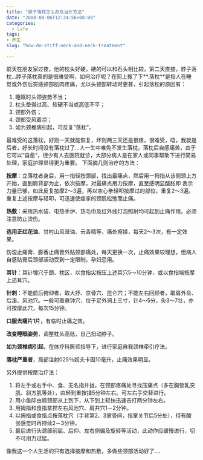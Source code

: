 ```yaml
---
title: "脖子落枕怎么办及治疗方法"
date: "2008-04-06T12:34:56+08:00"
categories:
  - Life
tags:
- 养生
slug: "how-do-stiff-neck-and-neck-treatment"

---
```


前天在朋友家过夜，他的枕头好硬，硬的可以和石头相比较，第二天直接，脖子落枕...脖子落枕真的是很难受啊，如何治疗呢？在网上搜了下**.落枕**是指人在睡觉或外伤后突感颈部肌肉疼痛，尤以头颈部转动时更甚，引起落枕的原因有：

1. 睡眠时头颈姿势不当；
1. 枕头垫得过高、软硬不当或高低不平；
1. 颈部外伤；
1. 颈部受风着凉；
1. 如为颈椎病引起，可反复“落枕”。

最难受的这落枕，好则一天就能恢复，坏则两三天还是很疼，很难受，唔，我就是后者，好长时间没有落枕过了...人一生中难免不发生落枕，落枕后自感痛苦，由于它可以“自愈”，很少有人去医院就诊，大部分病人是在家人或同事帮助下进行简易处理，家庭护理显得更为重要。
下面摘几则治疗的方法：

**按摩**：立落枕者身后，用一指轻按颈部，找出最痛点，然后用一拇指从该侧颈上方开始，直到肩背部为止，依次按摩，对最痛点用力按摩，直至感明显酸胀即
表示力量已够，如此反复按摩2～3遍，再以空心拳轻叩按摩过的部位，重复2～3遍。重复上述按摩与轻叩，可迅速使痉挛的颈肌松弛而止痛。

**热敷**：采用热水袋、电热手炉、热毛巾及红外线灯泡照射均可起到止痛作用。必须注意防止烫伤。

**选用正红花油**、甘村山风湿油、云香精等，痛处擦揉，每天2～3次，有一定效果。

伤湿止痛膏、膨香止痛音外贴颈部痛处，每天更换一次，止痛效果较理想，但病人自感贴膏后颈部活动受到一定限制，孕妇忌用。

**耳针**：耳针埋穴于颈、枕区，以食指尖按压上述耳穴5～10分钟，或以食指端按摩上述耳穴。

**针刺**：不能前后俯仰者，取大抒、京骨穴、昆仑穴；不能左右回顾者，取肩外俞、后溪、风池穴。一般可取悬钟穴，位于足外洞上三寸，针4～5分，灸3～7壮，亦可按摩此穴，每次15分钟。

**口服去痛片1片**，有临时止痛之效。

**改变睡眠姿势**，调整枕头高低，自己扭动脖子。

**如为颈椎病引起**，在体疗科医师指导下，进行家庭自我颈椎牵引疗法。

**落枕严重者**，局部注射025％奴夫卡因10毫升，止痛效果明显。

另外提供按摩治疗法：

1. 将左手或右手中、食、无名指并拢，在颈部疼痛处寻找压痛点（多在胸锁乳突肌、斜方肌等处），由轻到重按揉5分钟左右。可左右手交替进行。
1. 用小鱼际由肩颈部从上到下，从下到上轻快迅速击打两分钟左右。
1. 用拇指和食指拿捏左右风池穴、肩井穴1－2分钟。
1. 以拇指或食指点按落枕穴（手背第2、3掌骨间，指掌关节后5分处），待有酸张感觉时再持续2－3分钟。
1. 最后进行头颈部前屈、后仰、左右侧偏及旋转等活动，此动作应缓慢进行，切不可用力过猛。

像我这一个人生活的只有选择按摩和热敷，多做些颈部活动好了....
